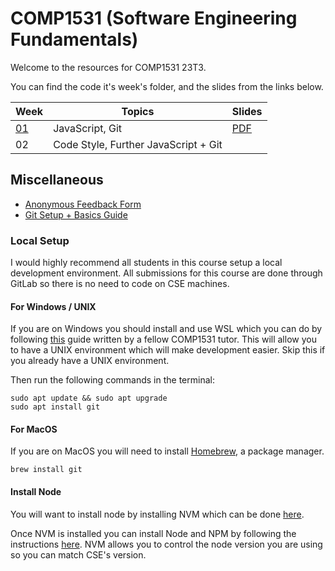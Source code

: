 # COMP1531 (Software Engineering Fundamentals)

Welcome to the resources for COMP1531 23T3.

You can find the code it's week's folder, and the slides from the links below.

| Week            | Topics                               | Slides                                      |
| --------------- | ------------------------------------ | ------------------------------------------- |
| [01](./week01/) | JavaScript, Git                      | [PDF](./week01/COMP1531%20-%20Week%201.pdf) |
| 02              | Code Style, Further JavaScript + Git |

## Miscellaneous

- [Anonymous Feedback Form](https://forms.gle/BytrFSG3vMzU73HW9)
- [Git Setup + Basics Guide](https://gist.github.com/jeremyle56/f3b664f0491d6ec0d9a03ab34780b876)

### Local Setup

I would highly recommend all students in this course setup a local development environment. All submissions for this course are done through GitLab so there is no need to code on CSE machines.

#### For Windows / UNIX

If you are on Windows you should install and use WSL which you can do by following [this](https://github.com/WilliamHuynh5/unsw-cse-home-computing-wsl2) guide written by a fellow COMP1531 tutor. This will allow you to have a UNIX environment which will make development easier. Skip this if you already have a UNIX environment.

Then run the following commands in the terminal:

```shell
sudo apt update && sudo apt upgrade
sudo apt install git
```

#### For MacOS

If you are on MacOS you will need to install [Homebrew](https://brew.sh/), a package manager.

```shell
brew install git
```

#### Install Node

You will want to install node by installing NVM which can be done [here](https://github.com/nvm-sh/nvm#installing-and-updating).

Once NVM is installed you can install Node and NPM by following the instructions [here](https://github.com/nvm-sh/nvm#installing-and-updating). NVM allows you to control the node version you are using so you can match CSE's version.
